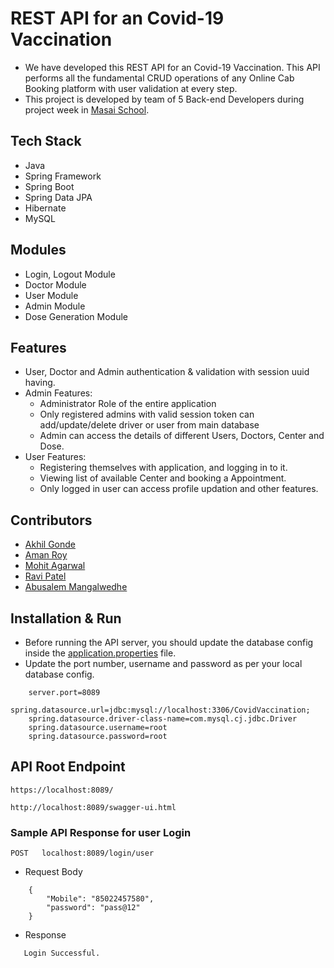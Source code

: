 # REST API for an Covid-19 Vaccination

* We have developed this REST API for an Covid-19 Vaccination. This API performs all the fundamental CRUD operations of any Online Cab Booking platform with user validation at every step.
* This project is developed by team of 5 Back-end Developers during project week in [Masai School](www.masaischool.com). 

## Tech Stack

* Java
* Spring Framework
* Spring Boot
* Spring Data JPA
* Hibernate
* MySQL

## Modules

* Login, Logout Module
* Doctor Module
* User Module
* Admin Module
* Dose Generation Module

## Features

* User, Doctor and Admin authentication & validation with session uuid having.
* Admin Features:
    * Administrator Role of the entire application
    * Only registered admins with valid session token can add/update/delete driver or user from main database
    * Admin can access the details of different Users, Doctors, Center and Dose.
* User Features:
    * Registering themselves with application, and logging in to it.
    * Viewing list of available Center and booking a Appointment.
    * Only logged in user can access profile updation and other features.

## Contributors

* [Akhil Gonde](https://github.com/akhilgonde)
* [Aman Roy](https://github.com/ROY-AMAN)
* [Mohit Agarwal](https://github.com/mohitagrawal22)
* [Ravi Patel](https://github.com/Ravipatel02)
* [Abusalem Mangalwedhe](https://github.com/Abusalem9)


## Installation & Run

* Before running the API server, you should update the database config inside the [application.properties](CovidVaccination\src\main\resources\application.properties) file. 
* Update the port number, username and password as per your local database config.

```
    server.port=8089
    spring.datasource.url=jdbc:mysql://localhost:3306/CovidVaccination;
    spring.datasource.driver-class-name=com.mysql.cj.jdbc.Driver
    spring.datasource.username=root
    spring.datasource.password=root

```

## API Root Endpoint

`https://localhost:8089/`

`http://localhost:8089/swagger-ui.html`


### Sample API Response for user Login

`POST   localhost:8089/login/user`

* Request Body

```
    {
        "Mobile": "85022457580",
        "password": "pass@12"
    }
```

* Response

```
   Login Successful.
```
